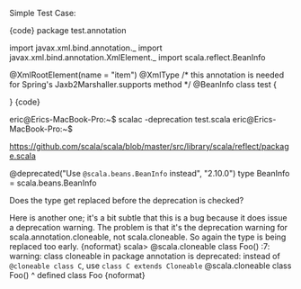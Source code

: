 Simple Test Case:

{code}
package test.annotation

import javax.xml.bind.annotation._
import javax.xml.bind.annotation.XmlElement._
import scala.reflect.BeanInfo

@XmlRootElement(name = "item")
@XmlType /* this annotation is needed for Spring's Jaxb2Marshaller.supports method */
@BeanInfo
class test {

}
{code}

eric@Erics-MacBook-Pro:~$ scalac -deprecation test.scala
eric@Erics-MacBook-Pro:~$


https://github.com/scala/scala/blob/master/src/library/scala/reflect/package.scala


  @deprecated("Use `@scala.beans.BeanInfo` instead", "2.10.0")
  type BeanInfo = scala.beans.BeanInfo


Does the type get replaced before the deprecation is checked?



Here is another one; it's a bit subtle that this is a bug because it does issue a deprecation warning. The problem is that it's the deprecation warning for scala.annotation.cloneable, not scala.cloneable. So again the type is being replaced too early.
{noformat}
scala> @scala.cloneable class Foo()
<console>:7: warning: class cloneable in package annotation is deprecated: instead of `@cloneable class C`, use `class C extends Cloneable`
       @scala.cloneable class Foo()
                              ^
defined class Foo
{noformat}
